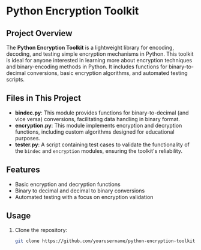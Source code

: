 # Python Encryption Toolkit

## Project Overview
The **Python Encryption Toolkit** is a lightweight library for encoding, decoding, and testing simple encryption mechanisms in Python. This toolkit is ideal for anyone interested in learning more about encryption techniques and binary-encoding methods in Python. It includes functions for binary-to-decimal conversions, basic encryption algorithms, and automated testing scripts.

## Files in This Project

- **bindec.py**: This module provides functions for binary-to-decimal (and vice versa) conversions, facilitating data handling in binary format.
- **encryption.py**: This module implements encryption and decryption functions, including custom algorithms designed for educational purposes.
- **tester.py**: A script containing test cases to validate the functionality of the `bindec` and `encryption` modules, ensuring the toolkit's reliability.

## Features
- Basic encryption and decryption functions
- Binary to decimal and decimal to binary conversions
- Automated testing with a focus on encryption validation

## Usage
1. Clone the repository:
   ```bash
   git clone https://github.com/yourusername/python-encryption-toolkit.git
